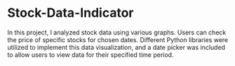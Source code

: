 # Stock-Data-Indicator
In this project, I analyzed stock data using various graphs. Users can check the price of specific stocks for chosen dates. Different Python libraries were utilized to implement this data visualization, and a date picker was included to allow users to view data for their specified time period.
